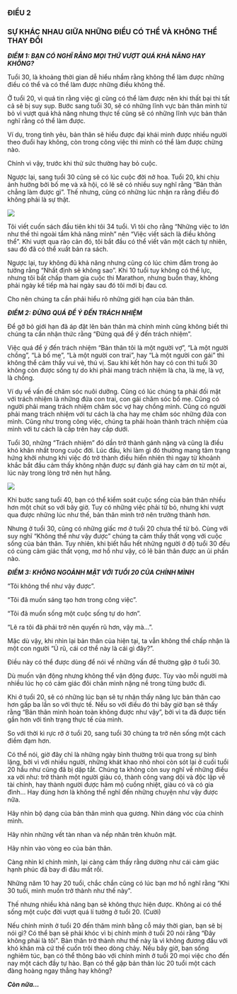 ### **ĐIỀU 2**
### **SỰ KHÁC NHAU GIỮA NHỮNG ĐIỀU CÓ THỂ VÀ KHÔNG THỂ THAY ĐỔI**
***ĐIỂM 1: BẠN CÓ NGHĨ RẰNG MỌI THỨ VƯỢT QUÁ KHẢ NĂNG HAY KHÔNG?***

Tuổi 30, là khoảng thời gian dễ hiểu nhầm rằng không thể làm được những điều có thể và có thể làm được những điều không thể.

Ở tuổi 20, vì quá tin rằng việc gì cũng có thể làm được nên khi thất bại thì tất cả sẽ bị suy sụp. Bước sang tuổi 30, sẽ có những lĩnh vực bản thân mình từ bỏ vì vượt quá khả năng nhưng thực tế cũng sẽ có những lĩnh vực bản thân nghĩ rằng có thể làm được.

Ví dụ, trong tình yêu, bản thân sẽ hiểu được đại khái mình được nhiều người theo đuổi hay không, còn trong công việc thì mình có thể làm được chừng nào.

Chính vì vậy, trước khi thử sức thường hay bỏ cuộc.

Ngược lại, sang tuổi 30 cũng sẽ có lúc cuộc đời nở hoa. Tuổi 20, khi chịu ảnh hưởng bởi bố mẹ và xã hội, có lẽ sẽ có nhiều suy nghĩ rằng “Bản thân chẳng làm được gì”. Thế nhưng, cũng có những lúc nhận ra rằng điều đó không phải là sự thật.

![](https://images.viblo.asia/23127837-ada0-4d22-992f-5bec69552551.png)

Tôi viết cuốn sách đầu tiên khi tôi 34 tuổi. Vì tôi cho rằng “Những việc to lớn như thế thì ngoài tầm khả năng mình” nên “Việc viết sách là điều không thể”. Khi vượt qua rào cản đó, tôi bắt đầu có thể viết văn một cách tự nhiên, sau đó đã có thể xuất bản ra sách.

Ngược lại, tuy không đủ khả năng nhưng cũng có lúc chìm đắm trong ảo tưởng rằng “Nhất định sẽ không sao”. Khi 10 tuổi tuy không có thể lực, nhưng tôi bất chấp tham gia cuộc thi Marathon, nhưng buồn thay, không phải ngày kế tiếp mà hai ngày sau đó tôi mới bị đau cơ.

Cho nên chúng ta cần phải hiểu rõ những giới hạn của bản thân.

***ĐIỂM 2: ĐỪNG QUÁ ĐỂ Ý ĐẾN TRÁCH NHIỆM***

Để gỡ bỏ giới hạn đã áp đặt lên bản thân mà chính mình cũng không biết thì chúng ta cần nhận thức rằng “Đừng quá để ý đến trách nhiệm”.

Việc quá để ý đến trách nhiệm “Bản thân tôi là một người vợ”, “Là một người chồng”, “Là bố mẹ”, “Là một người con trai”, hay “Là một người con gái” thì không thể cảm thấy vui vẻ, thú vị. Sau khi kết hôn hay có con thì tuổi 30 không còn được sống tự do khi phải mang trách nhiệm là cha, là mẹ, là vợ, là chồng. 

Ví dụ về vấn đề chăm sóc nuôi dưỡng. Cũng có lúc chúng ta phải đối mặt với trách nhiệm là những đứa con trai, con gái chăm sóc bố mẹ. Cũng có người phải mang trách nhiệm chăm sóc vợ hay chồng mình. Cũng có người phải mang trách nhiệm với tư cách là cha hay mẹ chăm sóc những đứa con mình. Cũng như trong công việc, chúng ta phải hoàn thành trách nhiệm của mình với tư cách là cấp trên hay cấp dưới.

Tuổi 30, những “Trách nhiệm” đó dần trở thành gánh nặng và cũng là điều khó khăn nhất trong cuộc đời. Lúc đầu, khi làm gì đó thường mang tâm trạng hứng khởi nhưng khi việc đó trở thành điều hiển nhiên thì ngay từ khoảnh khắc bắt đầu cảm thấy không nhận được sự đánh giá hay cảm ơn từ một ai, lúc này trong lòng trở nên hụt hẫng.

![](https://images.viblo.asia/e3e71f5f-7589-4ef9-b86c-6732c37655b3.png)

Khi bước sang tuổi 40, bạn có thể kiểm soát cuộc sống của bản thân nhiều hơn một chút so với bây giờ. Tuy có những việc phải từ bỏ, nhưng khi vượt qua được những lúc như thế, bản thân mình trở nên trưởng thành hơn.

Nhưng ở tuổi 30, cũng có những giấc mơ ở tuổi 20 chưa thể từ bỏ. Cùng với suy nghĩ “Không thể như vậy được” chúng ta cảm thấy thất vọng với cuộc sống của bản thân. Tuy nhiên, khi biết hầu hết những người ở độ tuổi 30 đều có cùng cảm giác thất vọng, mơ hồ như vậy, có lẽ bản thân được an ủi phần nào.

***ĐIỂM 3: KHÔNG NGOẢNH MẶT VỚI TUỔI 20 CỦA CHÍNH MÌNH***

“Tôi không thể như vậy được”.

“Tôi đã muốn sáng tạo hơn trong công việc”.

“Tôi đã muốn sống một cuộc sống tự do hơn”.

“Lẽ ra tôi đã phải trở nên quyến rũ hơn, vậy mà…”.

Mặc dù vậy, khi nhìn lại bản thân của hiện tại, ta vẫn không thể chấp nhận là một con người “Ủ rũ, cái cơ thể này là cái gì đây?”.

Điều này có thể được dùng để nói về những vấn đề thường gặp ở tuổi 30. 

Dù muốn vận động nhưng không thể vận động được. Tùy vào mỗi người mà nhiều lúc họ có cảm giác đôi chân mình nặng nề trong từng bước đi.

Khi ở tuổi 20, sẽ có những lúc bạn sẽ tự nhận thấy năng lực bản thân cao hơn gấp ba lần so với thực tế. Nếu so với điều đó thì bây giờ bạn sẽ thấy rằng “Bản thân mình hoàn toàn không được như vậy”, bởi vì ta đã được tiến gần hơn với tình trạng thực tế của mình.

So với thời kì rực rỡ ở tuổi 20, sang tuổi 30 chúng ta trở nên sống một cách điềm đạm hơn.

Có thể nói, giờ đây chỉ là những ngày bình thường trôi qua trong sự bình lặng, bởi vì với nhiều người, những khát khao nhỏ nhoi còn sót lại ở cuối tuổi 20 hầu như cũng đã bị dập tắt. Chúng ta không còn suy nghĩ về những điều xa vời như: trở thành một người giàu có, thành công vang dội và độc lập về tài chính, hay thành người được hâm mộ cuồng nhiệt, giàu có và có gia đình… Hay đúng hơn là không thể nghĩ đến những chuyện như vậy được nữa.

Hãy nhìn bộ dạng của bản thân mình qua gương. Nhìn dáng vóc của chính mình.

Hãy nhìn những vết tàn nhan và nếp nhăn trên khuôn mặt.

Hãy nhìn vào vòng eo của bản thân.

Càng nhìn kĩ chính mình, lại càng cảm thấy rằng dường như cái cảm giác hạnh phúc đã bay đi đâu mất rồi.

Những năm 10 hay 20 tuổi, chắc chắn cũng có lúc bạn mơ hồ nghĩ rằng “Khi 30 tuổi, mình muốn trở thành như thế này”. 

Thế nhưng nhiều khả năng bạn sẽ không thực hiện được. Không ai có thể sống một cuộc đời vượt quá lí tưởng ở tuổi 20. (Cười)

Nếu chính mình ở tuổi 20 đến thăm mình bằng cỗ máy thời gian, bạn sẽ bị nói gì? Có thể bạn sẽ phải khóc vì bị chính mình ở tuổi 20 nói rằng “Đây không phải là tôi”. Bản thân trở thành như thế này là vì không đương đầu với khó khăn mà cứ thế cuốn trôi theo dòng chảy. Nếu bây giờ, bạn sống nghiêm túc, bạn có thể thông báo với chính mình ở tuổi 20 mọi việc cho đến nay một cách đầy tự hào. Bạn có thể gặp bản thân lúc 20 tuổi một cách đàng hoàng ngay thẳng hay không?

***Còn nữa...***